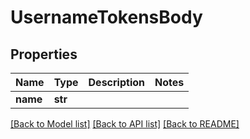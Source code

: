 # UsernameTokensBody

## Properties
Name | Type | Description | Notes
------------ | ------------- | ------------- | -------------
**name** | **str** |  | 

[[Back to Model list]](../gitea/docs/README.md#documentation-for-models) [[Back to API list]](../gitea/docs/README.md#documentation-for-api-endpoints) [[Back to README]](../gitea/docs/README.md)

